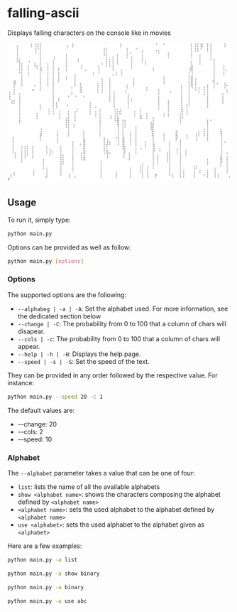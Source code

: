 # falling-ascii
 Displays falling characters on the console like in movies

![Screenshot 2021-10-12 at 18.38.55](screenshots/default.png)

## Usage

To run it, simply type:

```bash
python main.py
```

Options can be provided as well as follow:

```bash
python main.py [options]
```

### Options

The supported options are the following:

* `--alphabeg | -a | -A`: Set the alphabet used. For more information, see the dedicated section below
* `--change | -C`: The probability from 0 to 100 that a column of chars will disapear.
* `--cols | -c`: The probability from 0 to 100 that a column of chars will appear.
* `--help | -h | -H`: Displays the help page.
* `--speed | -s | -S`: Set the speed of the text.

They can be provided in any order followed by the respective value. For instance:

```bash
python main.py --speed 20 -c 1
```

The default values are:

* --change: 20
* --cols: 2
* --speed: 10

### Alphabet

The `--alphabet` parameter takes a value that can be one of four:

* `list`: lists the name of all the available alphabets
* `show <alphabet name>`: shows the characters composing the alphabet defined by `<alphabet name>`
* `<alphabet name>`: sets the used alphabet to the alphabet defined by `<alphabet name>`
* `use <alphabet>`: sets the used alphabet to the alphabet given as `<alphabet>`

Here are a few examples:

```bash
python main.py -a list
```

```bash
python main.py -a show binary
```

```bash
python main.py -a binary
```

```bash
python main.py -a use abc
```
